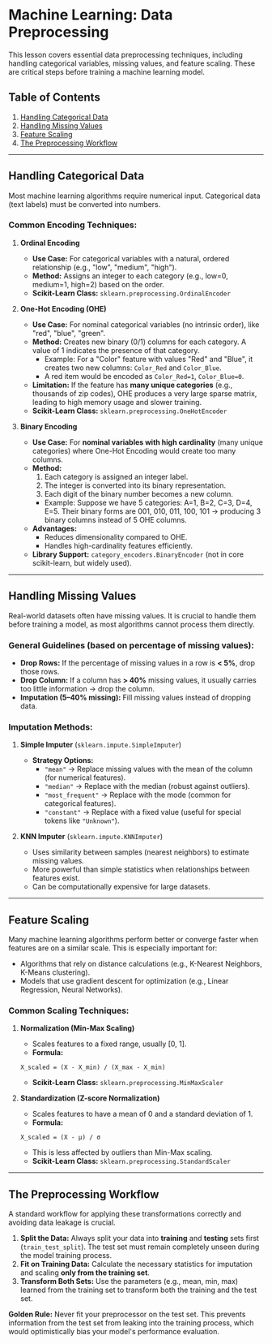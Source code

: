 # Machine Learning: Data Preprocessing 
 
This lesson covers essential data preprocessing techniques, including handling categorical variables, missing values, and feature scaling. These are critical steps before training a machine learning model. 
 
## Table of Contents 
1.  [Handling Categorical Data](#handling-categorical-data) 
2.  [Handling Missing Values](#handling-missing-values) 
3.  [Feature Scaling](#feature-scaling) 
4.  [The Preprocessing Workflow](#the-preprocessing-workflow) 
 
--- 
 
## Handling Categorical Data 
 
Most machine learning algorithms require numerical input. Categorical data (text labels) must be converted into numbers. 
 
### Common Encoding Techniques: 
 
1.  **Ordinal Encoding**  
    *   **Use Case:** For categorical variables with a natural, ordered relationship (e.g., "low", "medium", "high").  
    *   **Method:** Assigns an integer to each category (e.g., low=0, medium=1, high=2) based on the order.  
    *   **Scikit-Learn Class:** `sklearn.preprocessing.OrdinalEncoder`  
 
2.  **One-Hot Encoding (OHE)**  
    *   **Use Case:** For nominal categorical variables (no intrinsic order), like "red", "blue", "green".  
    *   **Method:** Creates new binary (0/1) columns for each category. A value of 1 indicates the presence of that category.  
        *   Example: For a "Color" feature with values "Red" and "Blue", it creates two new columns: `Color_Red` and `Color_Blue`.  
        *   A red item would be encoded as `Color_Red=1`, `Color_Blue=0`.  
    *   **Limitation:** If the feature has **many unique categories** (e.g., thousands of zip codes), OHE produces a very large sparse matrix, leading to high memory usage and slower training.  
    *   **Scikit-Learn Class:** `sklearn.preprocessing.OneHotEncoder`  
 
3.  **Binary Encoding**  
    *   **Use Case:** For **nominal variables with high cardinality** (many unique categories) where One-Hot Encoding would create too many columns.  
    *   **Method:**  
        1. Each category is assigned an integer label.  
        2. The integer is converted into its binary representation.  
        3. Each digit of the binary number becomes a new column.  
        * Example: Suppose we have 5 categories: A=1, B=2, C=3, D=4, E=5. Their binary forms are 001, 010, 011, 100, 101 → producing 3 binary columns instead of 5 OHE columns.  
    *   **Advantages:**  
        * Reduces dimensionality compared to OHE.  
        * Handles high-cardinality features efficiently.  
    *   **Library Support:** `category_encoders.BinaryEncoder` (not in core scikit-learn, but widely used).  
 
--- 
 
## Handling Missing Values 
 
Real-world datasets often have missing values. It is crucial to handle them before training a model, as most algorithms cannot process them directly.  
 
### General Guidelines (based on percentage of missing values):  
*   **Drop Rows:** If the percentage of missing values in a row is **< 5%**, drop those rows.  
*   **Drop Column:** If a column has **> 40%** missing values, it usually carries too little information → drop the column.  
*   **Imputation (5–40% missing):** Fill missing values instead of dropping data.  
 
### Imputation Methods:  
1. **Simple Imputer** (`sklearn.impute.SimpleImputer`)  
   * **Strategy Options:**  
     * `"mean"` → Replace missing values with the mean of the column (for numerical features).  
     * `"median"` → Replace with the median (robust against outliers).  
     * `"most_frequent"` → Replace with the mode (common for categorical features).  
     * `"constant"` → Replace with a fixed value (useful for special tokens like `"Unknown"`).  
 
2. **KNN Imputer** (`sklearn.impute.KNNImputer`)  
   * Uses similarity between samples (nearest neighbors) to estimate missing values.  
   * More powerful than simple statistics when relationships between features exist.  
   * Can be computationally expensive for large datasets.  
 
--- 
 
## Feature Scaling 
 
Many machine learning algorithms perform better or converge faster when features are on a similar scale. This is especially important for:  
*   Algorithms that rely on distance calculations (e.g., K-Nearest Neighbors, K-Means clustering).  
*   Models that use gradient descent for optimization (e.g., Linear Regression, Neural Networks).  
 
### Common Scaling Techniques: 
 
1.  **Normalization (Min-Max Scaling)**  
    *   Scales features to a fixed range, usually [0, 1].  
    *   **Formula:**  
      ```
      X_scaled = (X - X_min) / (X_max - X_min)
      ```  
    *   **Scikit-Learn Class:** `sklearn.preprocessing.MinMaxScaler`  
 
2.  **Standardization (Z-score Normalization)**  
    *   Scales features to have a mean of 0 and a standard deviation of 1.  
    *   **Formula:**  
      ```
      X_scaled = (X - μ) / σ
      ```  
    *   This is less affected by outliers than Min-Max scaling.  
    *   **Scikit-Learn Class:** `sklearn.preprocessing.StandardScaler`  
 
--- 
 
## The Preprocessing Workflow 
 
A standard workflow for applying these transformations correctly and avoiding data leakage is crucial. 
 
1.  **Split the Data:** Always split your data into **training** and **testing** sets first (`train_test_split`). The test set must remain completely unseen during the model training process.  
2.  **Fit on Training Data:** Calculate the necessary statistics for imputation and scaling **only from the training set**.  
3.  **Transform Both Sets:** Use the parameters (e.g., mean, min, max) learned from the training set to transform both the training and the test set.  
 
**Golden Rule:** Never fit your preprocessor on the test set. This prevents information from the test set from leaking into the training process, which would optimistically bias your model's performance evaluation.  
